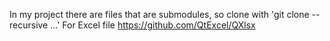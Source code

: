 In my project there are files that are submodules, so clone with 'git clone --recursive ...'
For Excel file https://github.com/QtExcel/QXlsx
